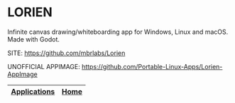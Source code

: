 # LORIEN

 Infinite canvas drawing/whiteboarding app for Windows, Linux and macOS. Made with Godot.

 SITE: https://github.com/mbrlabs/Lorien
 
 UNOFFICIAL APPIMAGE: https://github.com/Portable-Linux-Apps/Lorien-AppImage

 | [Applications](https://portable-linux-apps.github.io/apps.html) | [Home](https://portable-linux-apps.github.io)
 | --- | --- |
